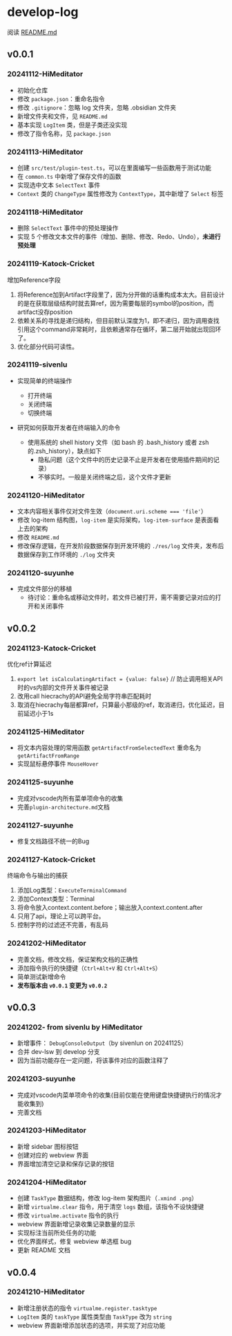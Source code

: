 # develop-log

阅读 [README.md](../../README.md)

## v0.0.1

### 20241112-HiMeditator

- 初始化仓库
- 修改 `package.json`：重命名指令
- 修改 `.gitignore`：忽略 log 文件夹，忽略 .obsidian 文件夹
- 新增文件夹和文件，见 `README.md`
- 基本实现 `LogItem` 类，但是子类还没实现
- 修改了指令名称，见 `package.json`

### 20241113-HiMeditator

- 创建 `src/test/plugin-test.ts`，可以在里面编写一些函数用于测试功能
- 在 `common.ts` 中新增了保存文件的函数
- 实现选中文本 `SelectText` 事件
- `Context` 类的 `ChangeType` 属性修改为 `ContextType`，其中新增了 `Select` 标签

### 20241118-HiMeditator

- 删除 `SelectText` 事件中的预处理操作
- 实现 5 个修改文本文件的事件（增加、删除、修改、Redo、Undo），**未进行预处理**

### 20241119-Katock-Cricket

增加Reference字段

1. 将Reference加到Artifact字段里了，因为分开做的话重构成本太大。目前设计的是在获取层级结构时就去算ref，因为需要每层的symbol的position，而artifact没存position
2. 依赖关系的寻找是递归结构，但目前默认深度为1，即不递归，因为调用查找引用这个command非常耗时，且依赖通常存在循环，第二层开始就出现回环了。
3. 优化部分代码可读性。

### 20241119-sivenlu

- 实现简单的终端操作

  - 打开终端
  - 关闭终端
  - 切换终端
- 研究如何获取开发者在终端输入的命令

  - 使用系统的 shell history 文件（如 bash 的 .bash_history 或者 zsh 的.zsh_history），缺点如下
    - 隐私问题（这个文件中的历史记录不止是开发者在使用插件期间的记录）
    - 不够实时。一般是关闭终端之后，这个文件才更新

### 20241120-HiMeditator

- 文本内容相关事件仅对文件生效（`document.uri.scheme === 'file'`）
- 修改 log-item 结构图，`log-item` 是实际架构，`log-item-surface` 是表面看上去的架构
- 修改 `README.md`
- 修改保存逻辑，在开发阶段数据保存到开发环境的 `./res/log` 文件夹，发布后数据保存到工作环境的 `./log` 文件夹

### 20241120-suyunhe

- 完成文件部分的移植
  - 待讨论：重命名或移动文件时，若文件已被打开，需不需要记录对应的打开和关闭事件

## v0.0.2

### 20241123-Katock-Cricket

优化ref计算延迟

1. `export let isCalculatingArtifact = {value: false}` // 防止调用相关API时的vs内部的文件开关事件被记录
2. 改用call hiecrachy的API避免全局字符串匹配耗时
3. 取消在hiecrachy每层都算ref，只算最小那级的ref，取消递归，优化延迟，目前延迟小于1s

### 20241125-HiMeditator

- 将文本内容处理的常用函数 `getArtifactFromSelectedText` 重命名为 `getArtifactFromRange`
- 实现鼠标悬停事件 `MouseHover`

### 20241125-suyunhe
- 完成对vscode内所有菜单项命令的收集
- 完善`plugin-architecture.md`文档

### 20241127-suyunhe
- 修复文档路径不统一的Bug

### 20241127-Katock-Cricket

终端命令与输出的捕获

1. 添加Log类型：`ExecuteTerminalCommand`
2. 添加Context类型：Terminal
3. 将命令放入context.content.before；输出放入context.content.after
4. 只用了api，理论上可以跨平台。
5. 控制字符的过滤还不完善，有乱码

### 20241202-HiMeditator

- 完善文档，修改文档，保证架构文档的正确性
- 添加指令执行的快捷键（`Ctrl+Alt+V` 和 `Ctrl+Alt+S`）
- 简单测试新增命令
- **发布版本由 `v0.0.1` 变更为 `v0.0.2`**

## v0.0.3

### 20241202- from sivenlu by HiMeditator

- 新增事件： `DebugConsoleOutput`（by sivenlun on 20241125）
- 合并 dev-lsw 到 develop 分支
- 因为当前功能存在一定问题，将该事件对应的函数注释了

### 20241203-suyunhe
- 完成对vscode内菜单项命令的收集(目前仅能在使用键盘快捷键执行的情况才能收集到)
- 完善文档

### 20241203-HiMeditator

- 新增 sidebar 图标按钮
- 创建对应的 webview 界面
- 界面增加清空记录和保存记录的按钮

### 20241204-HiMeditator

- 创建 `TaskType` 数据结构，修改 log-item 架构图片（`.xmind .png`）
- 新增 `virtualme.clear` 指令，用于清空 `logs` 数组，该指令不设快捷键
- 修改 `virtualme.activate` 指令的执行
- webview 界面新增记录收集记录数量的显示
- 实现标注当前所处任务的功能
- 优化界面样式，修复 webview 单选框 bug
- 更新 README 文档

## v0.0.4

### 20241210-HiMeditator

- 新增注册状态的指令 `virtualme.register.tasktype`
- `LogItem` 类的 `taskType` 属性类型由 `TaskType` 改为 `string`
- webview 界面新增添加状态的选项，并实现了对应功能